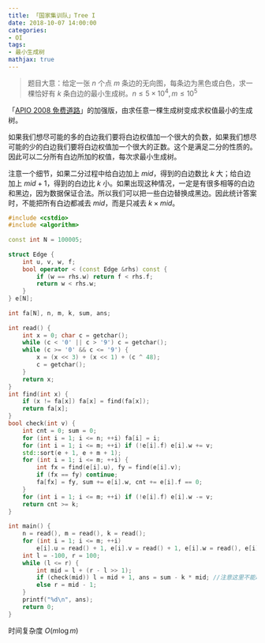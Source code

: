 ```yaml
---
title: 「国家集训队」Tree I
date: 2018-10-07 14:00:00
categories:
- OI
tags:
- 最小生成树
mathjax: true
---
```


> 题目大意：给定一张 $n$ 个点 $m$ 条边的无向图，每条边为黑色或白色，求一棵恰好有 $k$ 条白边的最小生成树。$n \leq 5 \times 10^4, m \leq 10^5$ 

「[APIO 2008 免费道路](https://milky-w.github.io/oi/2018/10/07/APIO-2008-%E5%85%8D%E8%B4%B9%E9%81%93%E8%B7%AF/)」的加强版，由求任意一棵生成树变成求权值最小的生成树。

如果我们想尽可能的多的白边我们要将白边权值加一个很大的负数，如果我们想尽可能的少的白边我们要将白边权值加一个很大的正数。这个是满足二分的性质的。因此可以二分所有白边所加的权值，每次求最小生成树。 

注意一个细节，如果二分过程中给白边加上 $mid$，得到的白边数比 $k$ 大；给白边加上 $mid+1$，得到的白边比 $k$ 小。如果出现这种情况，一定是有很多相等的白边和黑边，因为数据保证合法。所以我们可以把一些白边替换成黑边。因此统计答案时，不能把所有白边都减去 $mid$，而是只减去 $k \times mid$。

```c++
#include <cstdio>
#include <algorithm>
 
const int N = 100005;
 
struct Edge {
    int u, v, w, f;
    bool operator < (const Edge &rhs) const {
        if (w == rhs.w) return f < rhs.f;
        return w < rhs.w;
    }
} e[N];
 
int fa[N], n, m, k, sum, ans;
 
int read() {
    int x = 0; char c = getchar();
    while (c < '0' || c > '9') c = getchar();
    while (c >= '0' && c <= '9') {
        x = (x << 3) + (x << 1) + (c ^ 48);
        c = getchar();
    }
    return x;
}
int find(int x) {
    if (x != fa[x]) fa[x] = find(fa[x]);
    return fa[x];
}
bool check(int v) {
    int cnt = 0; sum = 0;
    for (int i = 1; i <= n; ++i) fa[i] = i;
    for (int i = 1; i <= m; ++i) if (!e[i].f) e[i].w += v;
    std::sort(e + 1, e + m + 1);
    for (int i = 1; i <= m; ++i) {
        int fx = find(e[i].u), fy = find(e[i].v);
        if (fx == fy) continue;
        fa[fx] = fy, sum += e[i].w, cnt += e[i].f == 0;
    }
    for (int i = 1; i <= m; ++i) if (!e[i].f) e[i].w -= v;
    return cnt >= k;
}
 
int main() {
    n = read(), m = read(), k = read();
    for (int i = 1; i <= m; ++i)
        e[i].u = read() + 1, e[i].v = read() + 1, e[i].w = read(), e[i].f = read();
    int l = -100, r = 100;
    while (l <= r) {
        int mid = l + (r - l >> 1);
        if (check(mid)) l = mid + 1, ans = sum - k * mid; //注意这里不能取min, 要直接赋值
        else r = mid - 1;
    }
    printf("%d\n", ans);
    return 0;
}
```

时间复杂度 $O(m \log m)$
